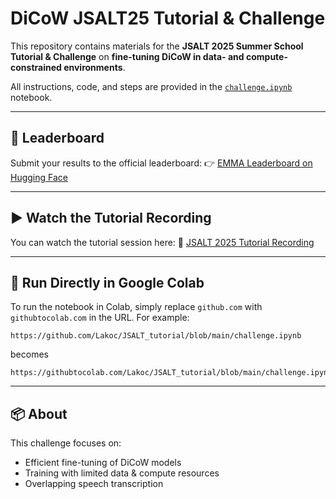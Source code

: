 # DiCoW JSALT25 Tutorial & Challenge

This repository contains materials for the **JSALT 2025 Summer School Tutorial & Challenge** on **fine-tuning DiCoW in data- and compute-constrained environments**.

All instructions, code, and steps are provided in the [`challenge.ipynb`](challenge.ipynb) notebook.

---

## 🔗 Leaderboard

Submit your results to the official leaderboard:
👉 [EMMA Leaderboard on Hugging Face](https://huggingface.co/spaces/BUT-FIT/EMMA_leaderboard)

---

## ▶️ Watch the Tutorial Recording

You can watch the tutorial session here:
🎥 [JSALT 2025 Tutorial Recording](https://www.youtube.com/watch?v=KqNKGjcsi9g&t=1814s)

---

## 🚀 Run Directly in Google Colab

To run the notebook in Colab, simply replace `github.com` with `githubtocolab.com` in the URL.
For example:

```
https://github.com/Lakoc/JSALT_tutorial/blob/main/challenge.ipynb
```
becomes 
```
https://githubtocolab.com/Lakoc/JSALT_tutorial/blob/main/challenge.ipynb
```
---

## 📦 About

This challenge focuses on:

* Efficient fine-tuning of DiCoW models
* Training with limited data & compute resources
* Overlapping speech transcription
